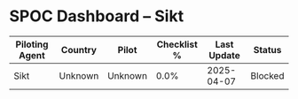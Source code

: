 # SPOC Dashboard – Sikt

| Piloting Agent | Country | Pilot | Checklist % | Last Update | Status |
|----------------|---------|--------|--------------|-------------|--------|
| Sikt | Unknown | Unknown | 0.0% | 2025-04-07 | Blocked |
